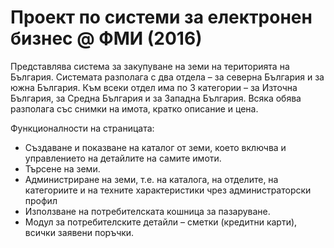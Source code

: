# Проект по системи за електронен бизнес @ ФМИ (2016)

Представлява система за закупуване на земи на територията на България. Системата разполага с два отдела – за северна България и за южна България.
Към всеки отдел има по 3 категории – за Източна България, за Средна България и за Западна България. Всяка обява разполага със снимки на имота, 
кратко описание и цена.

Функционалности на страницата:
+ Създаване и показване на каталог от земи, което включва и управлението на детайлите на самите имоти.
+ Търсене на земи.
+ Администриране на земи, т.е. на каталога, на отделите, на категориите и на техните характеристики чрез администраторски профил
+ Използване на потребителската кошница за пазаруване.
+ Модул за потребителските детайли – сметки (кредитни карти), всички заявени поръчки.
